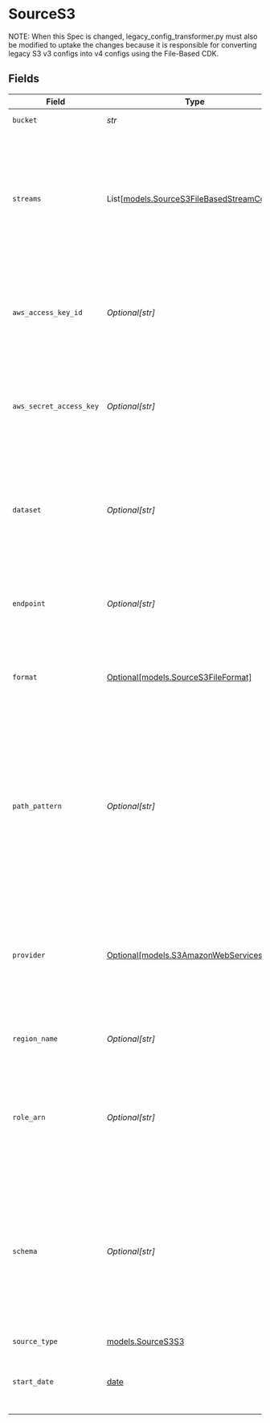 # SourceS3

NOTE: When this Spec is changed, legacy_config_transformer.py must also be modified to uptake the changes
because it is responsible for converting legacy S3 v3 configs into v4 configs using the File-Based CDK.


## Fields

| Field                                                                                                                                                                                                                                                                                                                                                                                                                                                                                             | Type                                                                                                                                                                                                                                                                                                                                                                                                                                                                                              | Required                                                                                                                                                                                                                                                                                                                                                                                                                                                                                          | Description                                                                                                                                                                                                                                                                                                                                                                                                                                                                                       | Example                                                                                                                                                                                                                                                                                                                                                                                                                                                                                           |
| ------------------------------------------------------------------------------------------------------------------------------------------------------------------------------------------------------------------------------------------------------------------------------------------------------------------------------------------------------------------------------------------------------------------------------------------------------------------------------------------------- | ------------------------------------------------------------------------------------------------------------------------------------------------------------------------------------------------------------------------------------------------------------------------------------------------------------------------------------------------------------------------------------------------------------------------------------------------------------------------------------------------- | ------------------------------------------------------------------------------------------------------------------------------------------------------------------------------------------------------------------------------------------------------------------------------------------------------------------------------------------------------------------------------------------------------------------------------------------------------------------------------------------------- | ------------------------------------------------------------------------------------------------------------------------------------------------------------------------------------------------------------------------------------------------------------------------------------------------------------------------------------------------------------------------------------------------------------------------------------------------------------------------------------------------- | ------------------------------------------------------------------------------------------------------------------------------------------------------------------------------------------------------------------------------------------------------------------------------------------------------------------------------------------------------------------------------------------------------------------------------------------------------------------------------------------------- |
| `bucket`                                                                                                                                                                                                                                                                                                                                                                                                                                                                                          | *str*                                                                                                                                                                                                                                                                                                                                                                                                                                                                                             | :heavy_check_mark:                                                                                                                                                                                                                                                                                                                                                                                                                                                                                | Name of the S3 bucket where the file(s) exist.                                                                                                                                                                                                                                                                                                                                                                                                                                                    |                                                                                                                                                                                                                                                                                                                                                                                                                                                                                                   |
| `streams`                                                                                                                                                                                                                                                                                                                                                                                                                                                                                         | List[[models.SourceS3FileBasedStreamConfig](../models/sources3filebasedstreamconfig.md)]                                                                                                                                                                                                                                                                                                                                                                                                          | :heavy_check_mark:                                                                                                                                                                                                                                                                                                                                                                                                                                                                                | Each instance of this configuration defines a <a href="https://docs.airbyte.com/cloud/core-concepts#stream">stream</a>. Use this to define which files belong in the stream, their format, and how they should be parsed and validated. When sending data to warehouse destination such as Snowflake or BigQuery, each stream is a separate table.                                                                                                                                                |                                                                                                                                                                                                                                                                                                                                                                                                                                                                                                   |
| `aws_access_key_id`                                                                                                                                                                                                                                                                                                                                                                                                                                                                               | *Optional[str]*                                                                                                                                                                                                                                                                                                                                                                                                                                                                                   | :heavy_minus_sign:                                                                                                                                                                                                                                                                                                                                                                                                                                                                                | In order to access private Buckets stored on AWS S3, this connector requires credentials with the proper permissions. If accessing publicly available data, this field is not necessary.                                                                                                                                                                                                                                                                                                          |                                                                                                                                                                                                                                                                                                                                                                                                                                                                                                   |
| `aws_secret_access_key`                                                                                                                                                                                                                                                                                                                                                                                                                                                                           | *Optional[str]*                                                                                                                                                                                                                                                                                                                                                                                                                                                                                   | :heavy_minus_sign:                                                                                                                                                                                                                                                                                                                                                                                                                                                                                | In order to access private Buckets stored on AWS S3, this connector requires credentials with the proper permissions. If accessing publicly available data, this field is not necessary.                                                                                                                                                                                                                                                                                                          |                                                                                                                                                                                                                                                                                                                                                                                                                                                                                                   |
| `dataset`                                                                                                                                                                                                                                                                                                                                                                                                                                                                                         | *Optional[str]*                                                                                                                                                                                                                                                                                                                                                                                                                                                                                   | :heavy_minus_sign:                                                                                                                                                                                                                                                                                                                                                                                                                                                                                | Deprecated and will be removed soon. Please do not use this field anymore and use streams.name instead. The name of the stream you would like this source to output. Can contain letters, numbers, or underscores.                                                                                                                                                                                                                                                                                |                                                                                                                                                                                                                                                                                                                                                                                                                                                                                                   |
| `endpoint`                                                                                                                                                                                                                                                                                                                                                                                                                                                                                        | *Optional[str]*                                                                                                                                                                                                                                                                                                                                                                                                                                                                                   | :heavy_minus_sign:                                                                                                                                                                                                                                                                                                                                                                                                                                                                                | Endpoint to an S3 compatible service. Leave empty to use AWS. The custom endpoint must be secure, but the 'https' prefix is not required.                                                                                                                                                                                                                                                                                                                                                         | my-s3-endpoint.com                                                                                                                                                                                                                                                                                                                                                                                                                                                                                |
| `format`                                                                                                                                                                                                                                                                                                                                                                                                                                                                                          | [Optional[models.SourceS3FileFormat]](../models/sources3fileformat.md)                                                                                                                                                                                                                                                                                                                                                                                                                            | :heavy_minus_sign:                                                                                                                                                                                                                                                                                                                                                                                                                                                                                | Deprecated and will be removed soon. Please do not use this field anymore and use streams.format instead. The format of the files you'd like to replicate                                                                                                                                                                                                                                                                                                                                         |                                                                                                                                                                                                                                                                                                                                                                                                                                                                                                   |
| `path_pattern`                                                                                                                                                                                                                                                                                                                                                                                                                                                                                    | *Optional[str]*                                                                                                                                                                                                                                                                                                                                                                                                                                                                                   | :heavy_minus_sign:                                                                                                                                                                                                                                                                                                                                                                                                                                                                                | Deprecated and will be removed soon. Please do not use this field anymore and use streams.globs instead. A regular expression which tells the connector which files to replicate. All files which match this pattern will be replicated. Use \| to separate multiple patterns. See <a href="https://facelessuser.github.io/wcmatch/glob/" target="_blank">this page</a> to understand pattern syntax (GLOBSTAR and SPLIT flags are enabled). Use pattern <strong>**</strong> to pick up all files. | **                                                                                                                                                                                                                                                                                                                                                                                                                                                                                                |
| `provider`                                                                                                                                                                                                                                                                                                                                                                                                                                                                                        | [Optional[models.S3AmazonWebServices]](../models/s3amazonwebservices.md)                                                                                                                                                                                                                                                                                                                                                                                                                          | :heavy_minus_sign:                                                                                                                                                                                                                                                                                                                                                                                                                                                                                | Deprecated and will be removed soon. Please do not use this field anymore and use bucket, aws_access_key_id, aws_secret_access_key and endpoint instead. Use this to load files from S3 or S3-compatible services                                                                                                                                                                                                                                                                                 |                                                                                                                                                                                                                                                                                                                                                                                                                                                                                                   |
| `region_name`                                                                                                                                                                                                                                                                                                                                                                                                                                                                                     | *Optional[str]*                                                                                                                                                                                                                                                                                                                                                                                                                                                                                   | :heavy_minus_sign:                                                                                                                                                                                                                                                                                                                                                                                                                                                                                | AWS region where the S3 bucket is located. If not provided, the region will be determined automatically.                                                                                                                                                                                                                                                                                                                                                                                          |                                                                                                                                                                                                                                                                                                                                                                                                                                                                                                   |
| `role_arn`                                                                                                                                                                                                                                                                                                                                                                                                                                                                                        | *Optional[str]*                                                                                                                                                                                                                                                                                                                                                                                                                                                                                   | :heavy_minus_sign:                                                                                                                                                                                                                                                                                                                                                                                                                                                                                | Specifies the Amazon Resource Name (ARN) of an IAM role that you want to use to perform operations requested using this profile. Set the External ID to the Airbyte workspace ID, which can be found in the URL of this page.                                                                                                                                                                                                                                                                     |                                                                                                                                                                                                                                                                                                                                                                                                                                                                                                   |
| `schema`                                                                                                                                                                                                                                                                                                                                                                                                                                                                                          | *Optional[str]*                                                                                                                                                                                                                                                                                                                                                                                                                                                                                   | :heavy_minus_sign:                                                                                                                                                                                                                                                                                                                                                                                                                                                                                | Deprecated and will be removed soon. Please do not use this field anymore and use streams.input_schema instead. Optionally provide a schema to enforce, as a valid JSON string. Ensure this is a mapping of <strong>{ "column" : "type" }</strong>, where types are valid <a href="https://json-schema.org/understanding-json-schema/reference/type.html" target="_blank">JSON Schema datatypes</a>. Leave as {} to auto-infer the schema.                                                        | {"column_1": "number", "column_2": "string", "column_3": "array", "column_4": "object", "column_5": "boolean"}                                                                                                                                                                                                                                                                                                                                                                                    |
| `source_type`                                                                                                                                                                                                                                                                                                                                                                                                                                                                                     | [models.SourceS3S3](../models/sources3s3.md)                                                                                                                                                                                                                                                                                                                                                                                                                                                      | :heavy_check_mark:                                                                                                                                                                                                                                                                                                                                                                                                                                                                                | N/A                                                                                                                                                                                                                                                                                                                                                                                                                                                                                               |                                                                                                                                                                                                                                                                                                                                                                                                                                                                                                   |
| `start_date`                                                                                                                                                                                                                                                                                                                                                                                                                                                                                      | [date](https://docs.python.org/3/library/datetime.html#date-objects)                                                                                                                                                                                                                                                                                                                                                                                                                              | :heavy_minus_sign:                                                                                                                                                                                                                                                                                                                                                                                                                                                                                | UTC date and time in the format 2017-01-25T00:00:00.000000Z. Any file modified before this date will not be replicated.                                                                                                                                                                                                                                                                                                                                                                           | 2021-01-01T00:00:00.000000Z                                                                                                                                                                                                                                                                                                                                                                                                                                                                       |